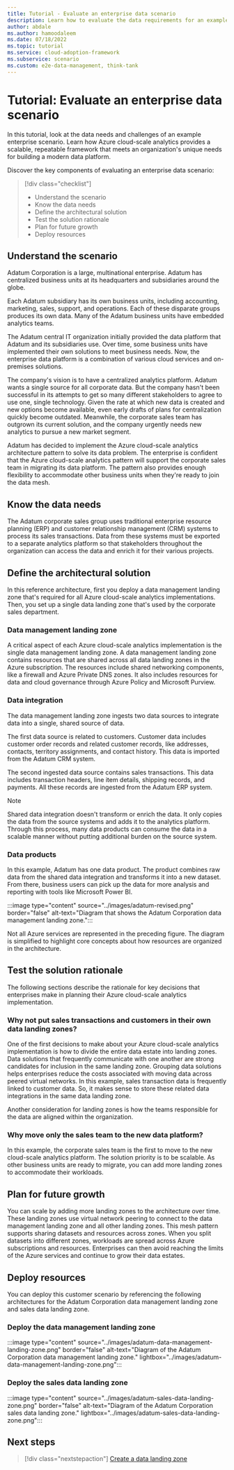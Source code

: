 ```yaml
---
title: Tutorial - Evaluate an enterprise data scenario
description: Learn how to evaluate the data requirements for an example enterprise scenario. Learn how Azure cloud-scale analytics provides a scalable, repeatable framework that meets an organization's unique needs for building a modern data platform.
author: abdale
ms.author: hamoodaleem
ms.date: 07/18/2022
ms.topic: tutorial
ms.service: cloud-adoption-framework
ms.subservice: scenario
ms.custom: e2e-data-management, think-tank
---
```


# Tutorial: Evaluate an enterprise data scenario

In this tutorial, look at the data needs and challenges of an example enterprise scenario. Learn how Azure cloud-scale analytics provides a scalable, repeatable framework that meets an organization's unique needs for building a modern data platform.

Discover the key components of evaluating an enterprise data scenario:

> [!div class="checklist"]
>
> - Understand the scenario
> - Know the data needs
> - Define the architectural solution
> - Test the solution rationale
> - Plan for future growth
> - Deploy resources

## Understand the scenario

Adatum Corporation is a large, multinational enterprise. Adatum has centralized business units at its headquarters and subsidiaries around the globe.

Each Adatum subsidiary has its own business units, including accounting, marketing, sales, support, and operations. Each of these disparate groups produces its own data. Many of the Adatum business units have embedded analytics teams.

The Adatum central IT organization initially provided the data platform that Adatum and its subsidiaries use. Over time, some business units have implemented their own solutions to meet business needs. Now, the enterprise data platform is a combination of various cloud services and on-premises solutions.

The company's vision is to have a centralized analytics platform. Adatum wants a single source for all corporate data. But the company hasn't been successful in its attempts to get so many different stakeholders to agree to use one, single technology. Given the rate at which new data is created and new options become available, even early drafts of plans for centralization quickly become outdated. Meanwhile, the corporate sales team has outgrown its current solution, and the company urgently needs new analytics to pursue a new market segment.

Adatum has decided to implement the Azure cloud-scale analytics architecture pattern to solve its data problem. The enterprise is confident that the Azure cloud-scale analytics pattern will support the corporate sales team in migrating its data platform. The pattern also provides enough flexibility to accommodate other business units when they're ready to join the data mesh.

## Know the data needs

The Adatum corporate sales group uses traditional enterprise resource planning (ERP) and customer relationship management (CRM) systems to process its sales transactions. Data from these systems must be exported to a separate analytics platform so that stakeholders throughout the organization can access the data and enrich it for their various projects.

## Define the architectural solution

In this reference architecture, first you deploy a data management landing zone that's required for all Azure cloud-scale analytics implementations. Then, you set up a single data landing zone that's used by the corporate sales department.

### Data management landing zone

A critical aspect of each Azure cloud-scale analytics implementation is the single data management landing zone. A data management landing zone contains resources that are shared across all data landing zones in the Azure subscription. The resources include shared networking components, like a firewall and Azure Private DNS zones. It also includes resources for data and cloud governance through Azure Policy and Microsoft Purview.

### Data integration

The data management landing zone ingests two data sources to integrate data into a single, shared source of data.

The first data source is related to customers. Customer data includes customer order records and related customer records, like addresses, contacts, territory assignments, and contact history. This data is imported from the Adatum CRM system.

The second ingested data source contains sales transactions. This data includes transaction headers, line item details, shipping records, and payments. All these records are ingested from the Adatum ERP system.

> [!NOTE]
> Shared data integration doesn't transform or enrich the data. It only copies the data from the source systems and adds it to the analytics platform. Through this process, many data products can consume the data in a scalable manner without putting additional burden on the source system.

### Data products

In this example, Adatum has one data product. The product combines raw data from the shared data integration and transforms it into a new dataset. From there, business users can pick up the data for more analysis and reporting with tools like Microsoft Power BI.

:::image type="content" source="../images/adatum-revised.png" border="false" alt-text="Diagram that shows the Adatum Corporation data management landing zone.":::

Not all Azure services are represented in the preceding figure. The diagram is simplified to highlight core concepts about how resources are organized in the architecture.

## Test the solution rationale

The following sections describe the rationale for key decisions that enterprises make in planning their Azure cloud-scale analytics implementation.

### Why not put sales transactions and customers in their own data landing zones?

One of the first decisions to make about your Azure cloud-scale analytics implementation is how to divide the entire data estate into landing zones. Data solutions that frequently communicate with one another are strong candidates for inclusion in the same landing zone. Grouping data solutions helps enterprises reduce the costs associated with moving data across peered virtual networks. In this example, sales transaction data is frequently linked to customer data. So, it makes sense to store these related data integrations in the same data landing zone.

Another consideration for landing zones is how the teams responsible for the data are aligned within the organization.  

### Why move only the sales team to the new data platform?

In this example, the corporate sales team is the first to move to the new cloud-scale analytics platform. The solution priority is to be scalable. As other business units are ready to migrate, you can add more landing zones to accommodate their workloads.

## Plan for future growth

You can scale by adding more landing zones to the architecture over time. These landing zones use virtual network peering to connect to the data management landing zone and all other landing zones. This mesh pattern supports sharing datasets and resources across zones. When you split datasets into different zones, workloads are spread across Azure subscriptions and resources. Enterprises can then avoid reaching the limits of the Azure services and continue to grow their data estates.

## Deploy resources

You can deploy this customer scenario by referencing the following architectures for the Adatum Corporation data management landing zone and sales data landing zone.

### Deploy the data management landing zone

:::image type="content" source="../images/adatum-data-management-landing-zone.png" border="false" alt-text="Diagram of the Adatum Corporation data management landing zone." lightbox="../images/adatum-data-management-landing-zone.png":::

### Deploy the sales data landing zone

:::image type="content" source="../images/adatum-sales-data-landing-zone.png" border="false" alt-text="Diagram of the Adatum Corporation sales data landing zone." lightbox="../images/adatum-sales-data-landing-zone.png":::

## Next steps

> [!div class="nextstepaction"]
> [Create a data landing zone](tutorial-create-data-landing-zone.md)
